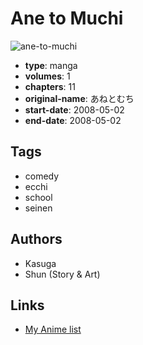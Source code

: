 # Ane to Muchi

![ane-to-muchi](https://cdn.myanimelist.net/images/manga/1/102415.jpg)

-   **type**: manga
-   **volumes**: 1
-   **chapters**: 11
-   **original-name**: あねとむち
-   **start-date**: 2008-05-02
-   **end-date**: 2008-05-02

## Tags

-   comedy
-   ecchi
-   school
-   seinen

## Authors

-   Kasuga
-   Shun (Story & Art)

## Links

-   [My Anime list](https://myanimelist.net/manga/35783/Ane_to_Muchi)
